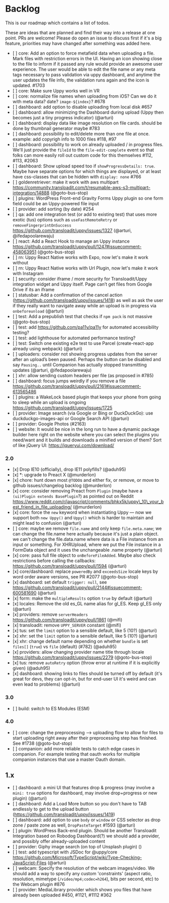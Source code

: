 # Backlog

<!--lint disable no-literal-urls no-undefined-references-->

This is our roadmap which contains a list of todos.

These are ideas that are planned and find their way into a release at one point.
PRs are welcome! Please do open an issue to discuss first if it's a big feature, priorities may have changed after something was added here.

*   \[ ] core: Add an option to force metafield data when uploading a file. Mark files with restriction errors in the UI. Having an icon showing close to the file to inform if it passed any rule would provide an awesome user experience. The user would be able to edit the file name or any meta tags necessary to pass validation via uppy dashboard, and anytime the user updates the file info, the validation runs again and the icon is updated. #1703
*   \[ ] core: Make sure Uppy works well in VR
*   \[ ] core: normalize file names when uploading from iOS? Can we do it with meta data? date? `image-${index}`? #678
*   \[ ] dashboard: add option to disable uploading from local disk #657
*   \[ ] dashboard: allow minimizing the Dashboard during upload (Uppy then becomes just a tiny progress indicator) (@arturi)
*   \[ ] dashboard: display data like image resolution on file cards. should be done by thumbnail generator maybe #783
*   \[ ] dashboard: possibility to edit/delete more than one file at once. example: add copyrigh info to 1000 files #118, #97
*   \[ ] dashboard: possibility to work on already uploaded / in progress files. We'll just provide the `fileId` to the `file-edit-complete` event so that folks can more easily roll out custom code for this themselves #112, #113, #2063
*   \[ ] dashboard: Show upload speed too if `showProgressDetails: true`. Maybe have separate options for which things are displayed, or at least have css-classes that can be hidden with `display: none` #766
*   \[ ] goldenretriever: make it work with aws multipart https://community.transloadit.com/t/resumable-aws-s3-multipart-integration/14888 (@goto-bus-stop)
*   \[ ] plugins: WordPress Front-end Gravity Forms Uppy plugin so one form field could be an Uppy-powered file input
*   \[ ] provider: add sorting (by date) #254
*   \[ ] qa: add one integration test (or add to existing test) that uses more exotic (tus) options such as `useFastRemoteRetry` or `removeFingerprintOnSuccess` https://github.com/transloadit/uppy/issues/1327 (@arturi, @ifedapoolarewaju)
*   \[ ] react: Add a React Hook to manage an Uppy instance https://github.com/transloadit/uppy/pull/1247#issuecomment-458063951 (@goto-bus-stop)
*   \[ ] rn: Uppy React Native works with Expo, now let's make it work without
*   \[ ] rn: Uppy React Native works with Url Plugin, now let's make it work with Instagram
*   \[ ] security: consider iframe / more security for Transloadit/Uppy integration widget and Uppy itself. Page can’t get files from Google Drive if its an iframe
*   \[ ] statusbar: Add a confirmation of the cancel action (https://github.com/transloadit/uppy/issues/1418) as well as ask the user if they really want to navigate away while an upload is in progress via `onbeforeunload` (@arturi)
*   \[ ] test: Add a prepublish test that checks if `npm pack` is not massive (@goto-bus-stop)
*   \[ ] test: add https://github.com/pa11y/pa11y for automated accessibility testing?
*   \[ ] test: add lighthouse for automated performance testing?
*   \[ ] test: Switch one existing e2e test to use Parcel (create-react-app already using webpack) (@arturi)
*   \[ ] uploaders: consider not showing progress updates from the server after an upload’s been paused. Perhaps the button can be disabled and say `Pausing..` until Companion has actually stopped transmitting updates (@arturi, @ifedapoolarewaju)
*   \[ ] xhr: allow sending custom headers per file (as proposed in #785)
*   \[ ] dashboard: focus jumps weirdly if you remove a file https://github.com/transloadit/uppy/pull/2161#issuecomment-613565486
*   \[ ] plugins: a WakeLock based plugin that keeps your phone from going to sleep while an upload is ongoing https://github.com/transloadit/uppy/issues/1725
*   \[ ] provider: Image search (via Google or Bing or DuckDuckGo): use duckduckgo-images-api or Google Search API (@arturi)
*   \[ ] provider: Google Photos (#2163)
*   \[ ] website: It would be nice in the long run to have a dynamic package builder here right on the website where you can select the plugins you need/want and it builds and downloads a minified version of them? Sort of like jQuery UI: https://jqueryui.com/download/

### 2.0

*   \[x] Drop IE10 (officially), drop IE11 polyfills? (@aduh95)
*   \[x] \*: upgrade to Preact X (@murderlon)
*   \[x] chore: hunt down most `@TODO`s and either fix, or remove, or move to github issues/changelog backlog (@murderlon)
*   \[x] core: consider removing Preact from `Plugin` (maybe have a `(ui)Plugin extends BasePlugin`?) as pointed out on Reddit https://www.reddit.com/r/javascript/comments/bhkx5k/uppy\_10\_your_best_friend_in_file_uploading/ (@murderlon)
*   \[x] core: force the `new` keyword when instantiating Uppy — now we support both `new Uppy()` and `Uppy()` which is harder to maintain and might lead to confusion (@arturi)
*   \[ ] core: maybe we remove `file.name` and only keep `file.meta.name`; we can change the file.name here actually because it's just a plain object. we can't change the file.data.name where data is a File instance from an input or something. For XHRUpload, where we put the File instance in a FormData object and it uses the unchangeable .name property (@arturi)
*   \[x] core: pass full file object to `onBeforeFileAdded`. Maybe also check restrictions before calling the callbacks: https://github.com/transloadit/uppy/pull/1594 (@arturi)
*   \[x] core/dashboard: replace `poweredBy` and `exceedsSize` locale keys by word order aware versions, see PR #2077 (@goto-bus-stop)
*   \[x] dashboard: set default `trigger: null`, see https://github.com/transloadit/uppy/pull/2144#issuecomment-600581690 (@arturi)
*   \[x] form: make the `multipleResults` option `true` by default (@arturi)
*   \[x] locales: Remove the old es_GL name alias for gl_ES. Keep gl_ES only (@arturi)
*   \[x] providers: remove `serverHeaders` https://github.com/transloadit/uppy/pull/1861 (@mifi)
*   \[x] transloadit: remove `UPPY_SERVER` constant (@mifi)
*   \[x] tus: set the `limit` option to a sensible default, like 5 (10?) (@arturi)
*   \[x] xhr: set the `limit` option to a sensible default, like 5 (10?) (@arturi)
*   \[x] xhr: change default name depending on whether `bundle` is set `files[]` (`true`) vs `file` (default) (#782) (@aduh95)
*   \[x] providers: allow changing provider name title through locale https://github.com/transloadit/uppy/issues/2279 (@goto-bus-stop)
*   \[x] tus: remove `autoRetry` option (throw error at runtime if it is explicitly given) (@aduh95)
*   \[x] dashboard: showing links to files should be turned off by default (it's great for devs, they can opt-in, but for end-user UI it's weird and can even lead to problems) (@arturi)

### 3.0

*   \[ ] build: switch to ES Modules (ESM)

### 4.0

*   \[ ] core: change the preprocessing --> uploading flow to allow for files to start uploading right away after their preprocessing step has finished. See #1738 (@goto-but-stop)
*   \[ ] companion: add more reliable tests to catch edge cases in companion. For example testing that oauth works for multiple companion instances that use a master Oauth domain.

## 1.x

*   \[ ] dashboard: a mini UI that features drop & progress (may involve a `mini: true` options for dashboard, may involve drop+progress or new plugin) (@arturi)
*   \[ ] dashboard: Add a Load More button so you don't have to TAB endlessly to get to the upload button (https://github.com/transloadit/uppy/issues/1419)
*   \[ ] dashboard: add option to use `body` or `window` or CSS selector as drop zone / paste zone as well, `DropPasteTarget` #1593 (@arturi)
*   \[ ] plugin: WordPress Back-end plugin. Should be another Transloadit Integration based on Robodog Dashboard(?) we should add a provider, and possibly offer already-uploaded content
*   \[ ] provider: Giphy image search (on top of Unsplash plugin) ()
*   \[ ] test: add typescript with JSDoc for @uppy/core https://github.com/Microsoft/TypeScript/wiki/Type-Checking-JavaScript-Files (@arturi)
*   \[ ] webcam: Specify the resolution of the webcam images/video. We should add a way to specify any custom 'constraints' (aspect ratio, resolution, mimetype (`/video/mp4;codec=h264`), bits per second, etc) to the Webcam plugin #876
*   \[ ] provider: MediaLibrary provider which shows you files that have already been uploaded #450, #1121, #1112 #362
